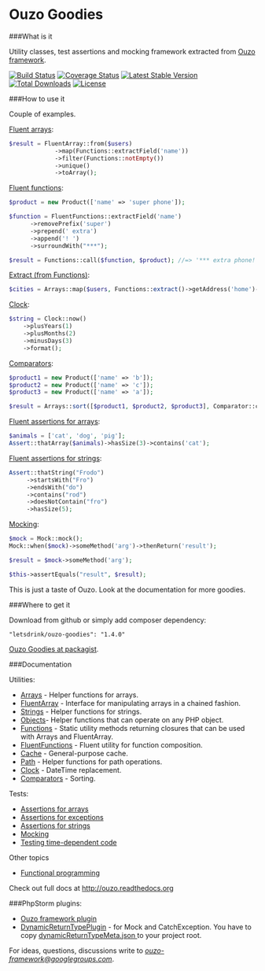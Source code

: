 Ouzo Goodies
==============

###What is it

Utility classes, test assertions and mocking framework extracted from [Ouzo framework](http://ouzoframework.org).

[![Build Status](https://travis-ci.org/letsdrink/ouzo.png?branch=master)](https://travis-ci.org/letsdrink/ouzo)
[![Coverage Status](https://coveralls.io/repos/letsdrink/ouzo/badge.png)](https://coveralls.io/r/letsdrink/ouzo)
[![Latest Stable Version](https://poser.pugx.org/letsdrink/ouzo-goodies/v/stable.svg)](https://packagist.org/packages/letsdrink/ouzo-goodies)
[![Total Downloads](https://poser.pugx.org/letsdrink/ouzo-goodies/downloads.svg)](https://packagist.org/packages/letsdrink/ouzo-goodies)
[![License](https://poser.pugx.org/letsdrink/ouzo-goodies/license.svg)](https://packagist.org/packages/letsdrink/ouzo-goodies)

###How to use it

Couple of examples.

[Fluent arrays](http://ouzo.readthedocs.org/en/latest/utils/fluent_array.html):
```php
$result = FluentArray::from($users)
             ->map(Functions::extractField('name'))
             ->filter(Functions::notEmpty())
             ->unique()
             ->toArray();
```    

[Fluent functions](http://ouzo.readthedocs.org/en/latest/utils/fluent_functions.html):
```php
$product = new Product(['name' => 'super phone']);

$function = FluentFunctions::extractField('name')
      ->removePrefix('super')
      ->prepend(' extra')
      ->append('! ')
      ->surroundWith("***");

$result = Functions::call($function, $product); //=> '*** extra phone! ***'
```

[Extract (from Functions)](http://ouzo.readthedocs.org/en/latest/utils/functions.html#extract):
```php
$cities = Arrays::map($users, Functions::extract()->getAddress('home')->city);
```

[Clock](http://ouzo.readthedocs.org/en/latest/utils/clock.html):
```php
$string = Clock::now()
    ->plusYears(1)
    ->plusMonths(2)
    ->minusDays(3)
    ->format();
```

[Comparators](http://ouzo.readthedocs.org/en/latest/utils/comparators.html):
```php
$product1 = new Product(['name' => 'b']);
$product2 = new Product(['name' => 'c']);
$product3 = new Product(['name' => 'a']);

$result = Arrays::sort([$product1, $product2, $product3], Comparator::compareBy('name'));
```

[Fluent assertions for arrays](http://ouzo.readthedocs.org/en/latest/documentation/tests.html#array-assertions):
```php
$animals = ['cat', 'dog', 'pig'];
Assert::thatArray($animals)->hasSize(3)->contains('cat');
```

[Fluent assertions for strings](http://ouzo.readthedocs.org/en/latest/documentation/tests.html#string-assertions):
```php
Assert::thatString("Frodo")
     ->startsWith("Fro")
     ->endsWith("do")
     ->contains("rod")
     ->doesNotContain("fro")
     ->hasSize(5);
```

[Mocking](http://ouzo.readthedocs.org/en/latest/documentation/tests.html#mocking):
```php
$mock = Mock::mock();
Mock::when($mock)->someMethod('arg')->thenReturn('result');

$result = $mock->someMethod('arg');

$this->assertEquals("result", $result);
```

This is just a taste of Ouzo. Look at the documentation for more goodies.

###Where to get it

Download from github or simply add composer dependency:
```
"letsdrink/ouzo-goodies": "1.4.0"
```

[Ouzo Goodies at packagist](https://packagist.org/packages/letsdrink/ouzo-goodies).

###Documentation

Utilities:
* [Arrays](http://ouzo.readthedocs.org/en/latest/utils/arrays.html) - Helper functions for arrays.
* [FluentArray](http://ouzo.readthedocs.org/en/latest/utils/fluent_array.html) - Interface for manipulating arrays in a chained fashion.
* [Strings](http://ouzo.readthedocs.org/en/latest/utils/strings.html) - Helper functions for strings.
* [Objects](http://ouzo.readthedocs.org/en/latest/utils/objects.html)- Helper functions that can operate on any PHP object.
* [Functions](http://ouzo.readthedocs.org/en/latest/utils/functions.html) - Static utility methods returning closures that can be used with Arrays and FluentArray.
* [FluentFunctions](http://ouzo.readthedocs.org/en/latest/utils/fluent_functions.html) - Fluent utility for function composition.
* [Cache](http://ouzo.readthedocs.org/en/latest/utils/cache.html) - General-purpose cache.
* [Path](http://ouzo.readthedocs.org/en/latest/utils/path.html) - Helper functions for path operations.
* [Clock](http://ouzo.readthedocs.org/en/latest/utils/clock.html) - DateTime replacement.
* [Comparators](http://ouzo.readthedocs.org/en/latest/utils/comparators.html) - Sorting.

Tests:
* [Assertions for arrays](http://ouzo.readthedocs.org/en/latest/documentation/tests.html#array-assertions)
* [Assertions for exceptions](http://ouzo.readthedocs.org/en/latest/documentation/tests.html#exception-assertions)
* [Assertions for strings](http://ouzo.readthedocs.org/en/latest/documentation/tests.html#string-assertions)
* [Mocking](http://ouzo.readthedocs.org/en/latest/documentation/tests.html#mocking)
* [Testing time-dependent code](http://ouzo.readthedocs.org/en/latest/documentation/tests.html#testing-time-dependent-code)

Other topics
* [Functional programming](http://ouzo.readthedocs.org/en/latest/documentation/functional_programming.html)

Check out full docs at http://ouzo.readthedocs.org

###PhpStorm plugins:
 * [Ouzo framework plugin](http://plugins.jetbrains.com/plugin/7565?pr=)
 * [DynamicReturnTypePlugin](http://plugins.jetbrains.com/plugin/7251) - for Mock and CatchException. You have to copy [dynamicReturnTypeMeta.json ](https://github.com/letsdrink/ouzo/blob/master/dynamicReturnTypeMeta.json) to your project root.

For ideas, questions, discussions write to *ouzo-framework@googlegroups.com*.
